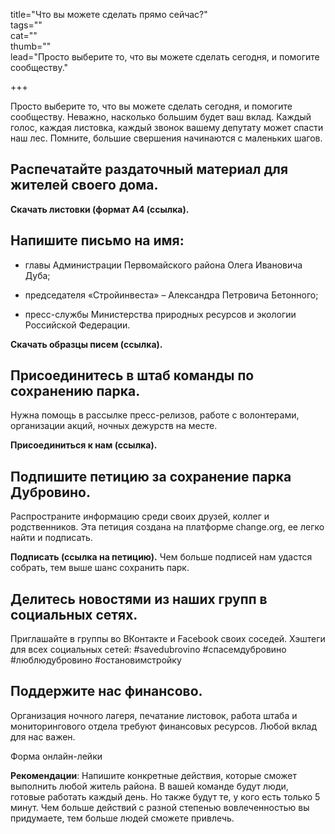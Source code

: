 title="Что вы можете сделать прямо сейчас?"  
tags=""  
cat=""  
thumb=""  
lead="Просто выберите то, что вы можете сделать сегодня, и помогите сообществу."  

+++

Просто выберите то, что вы можете сделать сегодня, и помогите сообществу. Неважно, насколько большим будет ваш вклад. Каждый голос, каждая листовка, каждый звонок вашему депутату может спасти наш лес. Помните, большие свершения начинаются с маленьких шагов.

## Распечатайте раздаточный материал для жителей своего дома.

**Скачать листовки (формат А4 (ссылка).**

## Напишите письмо на имя:

* главы Администрации Первомайского района Олега Ивановича Дуба;

* председателя «Cтройинвеста» – Александра Петровича Бетонного;

* пресс-службы Министерства природных ресурсов и экологии Российской Федерации.

**Скачать образцы писем (ссылка).**

## Присоединитесь в штаб команды по сохранению парка.
Нужна помощь в рассылке пресс-релизов, работе с волонтерами, организации акций, ночных дежурств на месте.

**Присоединиться к нам (ссылка).**

## Подпишите петицию за сохранение парка Дубровино.
Распространите информацию среди своих друзей, коллег и родственников. Эта петиция создана на платформе сhаngе.оrg, ее легко найти и подписать.

**Подписать (ссылка на петицию).**
Чем больше подписей нам удастся собрать, тем выше шанс сохранить парк.

## Делитесь новостями из наших групп в социальных сетях.  

Приглашайте в группы во ВКонтакте и Facebook своих соседей. Хэштеги для всех социальных сетей: #savedubrovino #спасемдубровино #люблюдубровино #остановимстройку

## Поддержите нас финансово. 
Организация ночного лагеря, печатание листовок, работа штаба и мониторингового отдела требуют финансовых ресурсов. Любой вклад для нас важен.

Форма онлайн-лейки

**Рекомендации**: Напишите конкретные действия, которые сможет выполнить любой житель района. В вашей команде будут люди, готовые работать каждый день. Но также будут те, у кого есть только 5 минут. Чем больше действий с разной степенью вовлеченностью вы придумаете, тем больше людей сможете привлечь.
